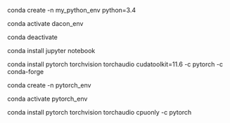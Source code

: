 
conda create -n my_python_env python=3.4

conda activate dacon_env

conda deactivate




conda install jupyter notebook

conda install pytorch torchvision torchaudio cudatoolkit=11.6 -c pytorch -c conda-forge



conda create -n pytorch_env

conda activate pytorch_env

conda install pytorch torchvision torchaudio cpuonly -c pytorch
